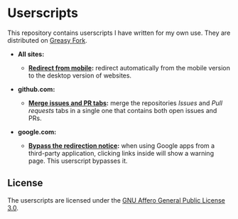 # Userscripts

This repository contains userscripts I have written for my own use.
They are distributed on [Greasy Fork](https://greasyfork.org/).

- **All sites:**
    - **[Redirect from mobile](https://greasyfork.org/fr/scripts/492838-redirect-from-mobile):** redirect automatically from the mobile version to the desktop version of websites.

- **github.com:**
    - **[Merge issues and PR tabs](https://greasyfork.org/fr/scripts/460294-merge-issues-and-pr-tabs):** merge the repositories _Issues_ and _Pull requests_ tabs in a single one that contains both open issues and PRs.

- **google.com:**
    - **[Bypass the redirection notice](https://greasyfork.org/fr/scripts/458539-bypass-the-redirection-notice):** when using Google apps from a third-party application, clicking links inside will show a warning page. This userscript bypasses it.

## License

The userscripts are licensed under the [GNU Affero General Public License 3.0](https://www.gnu.org/licenses/agpl-3.0.en.html).
